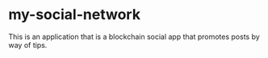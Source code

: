 # my-social-network
 This is an application that is a blockchain social app that promotes posts by way of tips.
